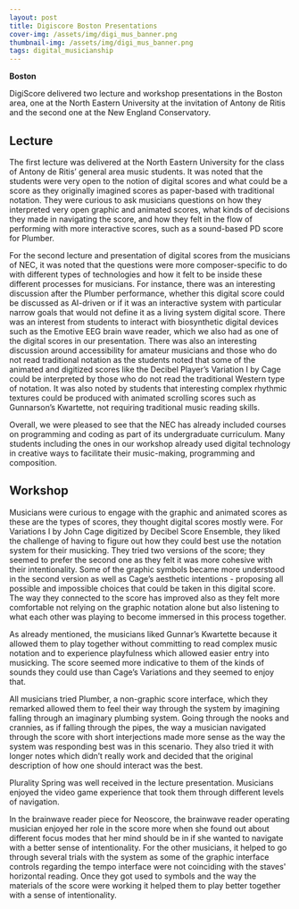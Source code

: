 ```yaml
---
layout: post
title: Digiscore Boston Presentations
cover-img: /assets/img/digi_mus_banner.png
thumbnail-img: /assets/img/digi_mus_banner.png
tags: digital_musicianship
---
```


**Boston**

DigiScore delivered two lecture and workshop presentations in the Boston area, one at the North Eastern University at the invitation of Antony de Ritis and the second one at the New England Conservatory. 


## **Lecture**
The first lecture was delivered at the North Eastern University for the class of Antony de Ritis’ general area music students. It was noted that the students were very open to the notion of digital scores and what could be a score as they originally imagined scores as paper-based with traditional notation. They were curious to ask musicians questions on how they interpreted very open graphic and animated scores, what kinds of decisions they made in navigating the score, and how they felt in the flow of performing with more interactive scores, such as a sound-based PD score for Plumber. 

For the second lecture and presentation of digital scores from the musicians of NEC, it was noted that the questions were more composer-specific to do with different types of technologies and how it felt to be inside these different processes for musicians. For instance, there was an interesting discussion after the Plumber performance, whether this digital score could be discussed as AI-driven or if it was an interactive system with particular narrow goals that would not define it as a living system digital score. There was an interest from students to interact with biosynthetic digital devices such as the Emotive EEG brain wave reader, which we also had as one of the digital scores in our presentation. There was also an interesting discussion around accessibility for amateur musicians and those who do not read traditional notation as the students noted that some of the animated and digitized scores like the Decibel Player’s Variation I by Cage could be interpreted by those who do not read the traditional Western type of notation. It was also noted by students that interesting complex rhythmic textures could be produced with animated scrolling scores such as Gunnarson’s Kwartette, not requiring traditional music reading skills.

Overall, we were pleased to see that the NEC has already included courses on programming and coding as part of its undergraduate curriculum. Many students including the ones in our workshop already used digital technology in creative ways to facilitate their music-making, programming and composition.


## **Workshop**

Musicians were curious to engage with the graphic and animated scores as these are the types of scores, they thought digital scores mostly were. For Variations I by John Cage digitized by Decibel Score Ensemble, they liked the challenge of having to figure out how they could best use the notation system for their musicking. They tried two versions of the score; they seemed to prefer the second one as they felt it was more cohesive with their intentionality. Some of the graphic symbols became more understood in the second version as well as Cage’s aesthetic intentions - proposing all possible and impossible choices that could be taken in this digital score. The way they connected to the score has improved also as they felt more comfortable not relying on the graphic notation alone but also listening to what each other was playing to become immersed in this process together.

As already mentioned, the musicians liked Gunnar’s Kwartette because it allowed them to play together without committing to read complex music notation and to experience playfulness which allowed easier entry into musicking. The score seemed more indicative to them of the kinds of sounds they could use than Cage’s Variations and they seemed to enjoy that. 

All musicians tried Plumber, a non-graphic score interface, which they remarked allowed them to feel their way through the system by imagining falling through an imaginary plumbing system. Going through the nooks and crannies, as if falling through the pipes, the way a musician navigated through the score with short interjections made more sense as the way the system was responding best was in this scenario. They also tried it with longer notes which didn’t really work and decided that the original description of how one should interact was the best.

Plurality Spring was well received in the lecture presentation. Musicians enjoyed the video game experience that took them through different levels of navigation. 

In the brainwave reader piece for Neoscore, the brainwave reader operating musician enjoyed her role in the score more when she found out about different focus modes that her mind should be in if she wanted to navigate with a better sense of intentionality. For the other musicians, it helped to go through several trials with the system as some of the graphic interface controls regarding the tempo interface were not coinciding with the staves' horizontal reading. Once they got used to symbols and the way the materials of the score were working it helped them to play better together with a sense of intentionality.


